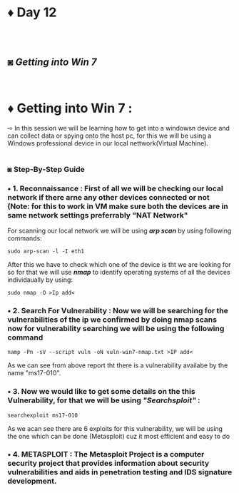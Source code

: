 # ♦ Day 12
</br>
</br>

## ◙ ***Getting into Win 7***
 </br>
 
# ♦ Getting into Win 7 : 
   ⇨ In this session we will be learning how to get into a windowsn device and can collect data or spying onto the host pc, for this we will be using a Windows professional device in our local nettwork(Virtual Machine). 
   </br>
   </br>
### ◙ Step-By-Step Guide 

### • 1. Reconnaissance : First of all we will be checking our local network if there arne any other devices connected or not (Note: for this to work in VM make sure both the devices are in same network settings preferrably "NAT Network" </br>
For scanning our local network we will be using ***arp scan*** by using following commands:

    sudo arp-scan -l -I eth1

After this we have to check which one of the device is tht we are looking for so for that we will use ***nmap*** to identify operating systems of all the devices individaually by using:

    sudo nmap -O >Ip add<

### • 2. Search For Vulnerability : Now we will be searching for the vulnerabilities of the ip we confirmed by doing nmap scans now for vulnerability searching we will be using the following command

    namp -Pn -sV --script vuln -oN vuln-win7-nmap.txt >IP add<

As we can see from above report tht there is a vulnerability availabe by the name "ms17-010".


### • 3. Now we would like to get some details on the this Vulnerability, for that we will be using ***"Searchsploit"*** :

    searchexploit ms17-010

As we acan see there are 6 exploits for this vulnerability, we will be using the one which can be done (Metasploit) cuz it most efficient and easy to do


### • 4. METASPLOIT : The Metasploit Project is a computer security project that provides information about security vulnerabilities and aids in penetration testing and IDS signature development.
